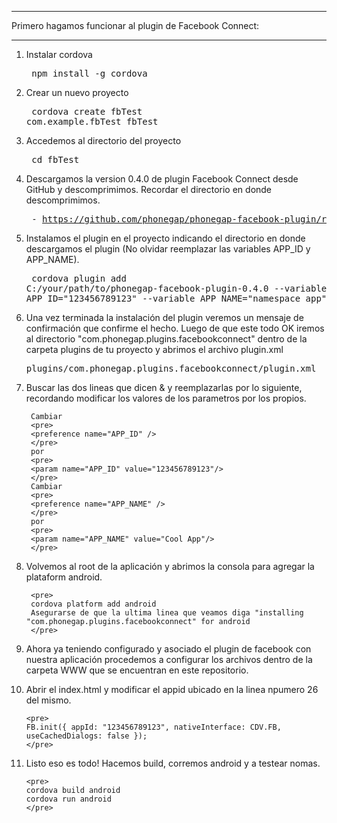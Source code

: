____________________________________________________________________
Primero hagamos funcionar al plugin de Facebook Connect:
____________________________________________________________________

1) Instalar cordova
		<pre>
        npm install -g cordova
		</pre>
 
2) Crear un nuevo proyecto
		<pre>
        cordova create fbTest com.example.fbTest fbTest
		</pre>
 
3) Accedemos al directorio del proyecto
		<pre>
        cd fbTest
		</pre>
 
4) Descargamos la version 0.4.0 de plugin Facebook Connect desde GitHub y descomprimimos. Recordar el directorio en donde descomprimimos.
		<pre>
        - https://github.com/phonegap/phonegap-facebook-plugin/releases/tag/0.4.0
		</pre>		
 
5) Instalamos el plugin en el proyecto indicando el directorio en donde descargamos el plugin (No olvidar reemplazar las variables APP_ID y APP_NAME).
		<pre>
        cordova plugin add C:/your/path/to/phonegap-facebook-plugin-0.4.0 --variable APP_ID="123456789123" --variable APP_NAME="namespace_app"
		</pre>
		
6) Una vez terminada la instalación del plugin veremos un mensaje de confirmación que confirme el hecho. Luego de que este todo OK iremos al directorio "com.phonegap.plugins.facebookconnect" dentro de la carpeta plugins de tu proyecto y abrimos el archivo plugin.xml
        <pre>
		plugins/com.phonegap.plugins.facebookconnect/plugin.xml
		</pre>
 
7) Buscar las dos lineas que dicen <preference name="APP_ID" /> & <preference name="APP_NAME" /> y reemplazarlas por lo siguiente, recordando modificar los valores de los parametros por los propios.
        
		Cambiar
		<pre>
		<preference name="APP_ID" />
		</pre>
		por
		<pre>
		<param name="APP_ID" value="123456789123"/>
		</pre>
        Cambiar
		<pre>
		<preference name="APP_NAME" />
		</pre>
		por
		<pre>
		<param name="APP_NAME" value="Cool App"/>
		</pre>
		
8) Volvemos al root de la aplicación y abrimos la consola para agregar la plataform android.

        <pre>
		cordova platform add android
        Asegurarse de que la ultima linea que veamos diga "installing "com.phonegap.plugins.facebookconnect" for android
		</pre>
		
9) Ahora ya teniendo configurado y asociado el plugin de facebook con nuestra aplicación procedemos a configurar los archivos dentro de la carpeta WWW que se encuentran en este repositorio.
 
10) Abrir el index.html y modificar el appid ubicado en la linea npumero 26 del mismo.
        
        <pre>
		FB.init({ appId: "123456789123", nativeInterface: CDV.FB, useCachedDialogs: false });
		</pre>
		
11) Listo eso es todo! Hacemos build, corremos android y a testear nomas.

		<pre>
        cordova build android
        cordova run android
		</pre>
		
		